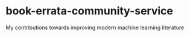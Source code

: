 # book-errata-community-service
My contributions towards improving modern machine learning literature
